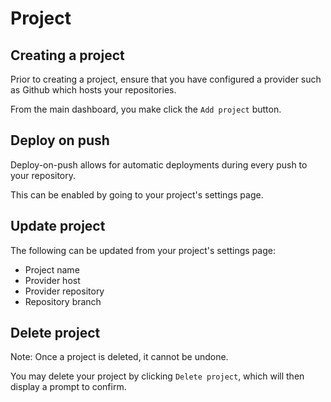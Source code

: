 # Project

## Creating a project

Prior to creating a project, ensure that you have configured a provider such as Github which hosts your repositories.

From the main dashboard, you make click the `Add project` button.

## Deploy on push

Deploy-on-push allows for automatic deployments during every push to your repository.

This can be enabled by going to your project's settings page.

## Update project

The following can be updated from your project's settings page:

* Project name
* Provider host
* Provider repository
* Repository branch

## Delete project

Note: Once a project is deleted, it cannot be undone.

You may delete your project by clicking `Delete project`, which will then display a prompt to confirm.
